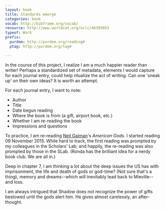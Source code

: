 ```yaml
---
layout: book
title: Standards emerge
categories: book
vocab: http://bibframe.org/vocab/
resource: http://www.worldcat.org/oclc/46393953
typeof: Work
prefix:
  purdom: http://purdom.org/reading#
  ptag: http://purdom.org/tag#

---
```


In the course of this project, I realize I am a much happier reader
than writer! Perhaps a standardized set of metadata, elements I would
capture for each journal entry, could help ritualize the act of writing.
Can one 'sneak up' on their own ideas? It is worth an attempt.

For each journal entry, I want to note:

* Author
* Title
* Date begun reading
* Where the book is from (a gift, airport book, etc.)
* Whether I am re-reading the book
* Impressions and questions

To practice, I am re-reading <a href="http://dbpedia.org/resource/Neil_Gaiman" property="creator">
<span about="http://dbpedia.org/resource/Neil_Gaiman" typeof="Person" property="rdfs:label">Neil Gaiman</span></a>'s <em property="rdfs:label">American Gods</em>. I started
reading <span property="purdom:start_date" datatype="xsd:date" value="2015-11-09">09 November 2015</span>. While hard to track, the first reading was
prompted by my colleagues in the Scholars' Lab; and happily, the
re-reading was also prompted by those in the SLab. (Ronda has the
brilliant idea for a nerdy book club. We are all in.)


Deep in chapter 7, I am thinking a lot about the deep issues the US has
with <span property="purdom:theme_of" resource="ptag:imprisonment">imprisonment</span>,
<span property="purdom:theme_of" resource="ptag:deity_lifecycle">the life and death of gods</span> or god-time? (Not sure
that's a thing), memory and dreams--which will inevitably lead back to
Mieville--and loss.

I am always intrigued that Shadow does not recognize
the power of gifts bestowed until the gods alert him. He gives almost carelessly, an after-thought.
